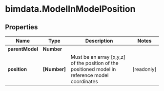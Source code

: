 # bimdata.ModelInModelPosition

## Properties

Name | Type | Description | Notes
------------ | ------------- | ------------- | -------------
**parentModel** | **Number** |  | 
**position** | **[Number]** | Must be an array [x,y,z] of the position of the positioned model in reference model coordinates | [readonly] 


